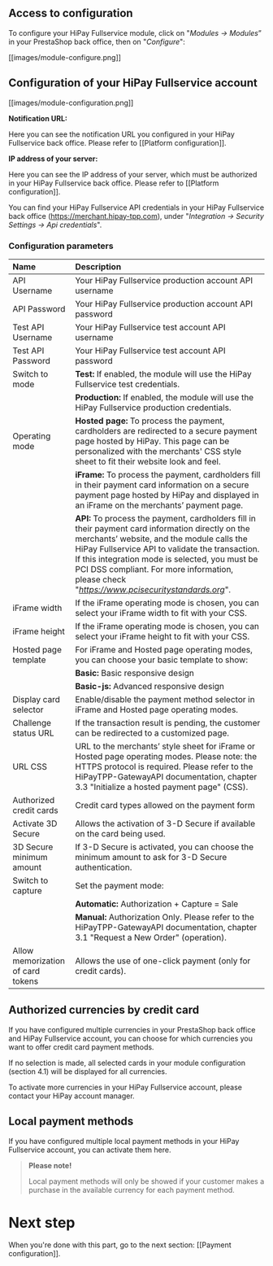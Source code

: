 ## Access to configuration

To configure your HiPay Fullservice module, click on "_Modules -> Modules_” in your PrestaShop back office, then on "_Configure_":

[[images/module-configure.png]]

## Configuration of your HiPay Fullservice account 

[[images/module-configuration.png]]

**Notification URL:** 

Here you can see the notification URL you configured in your HiPay Fullservice back office. Please refer to [[Platform configuration]].

**IP address of your server:**

Here you can see the IP address of your server, which must be authorized in your HiPay Fullservice back office. Please refer to [[Platform configuration]].

You can find your HiPay Fullservice API credentials in your HiPay Fullservice back office (https://merchant.hipay-tpp.com), under "_Integration -> Security Settings -> Api credentials_".

### Configuration parameters

| Name               | Description |
|:------------|:------------|
| API Username                      | Your HiPay Fullservice production account API username      |
| API Password                      | Your HiPay Fullservice production account API password     |
| Test API Username                 | Your HiPay Fullservice test account API username     |
| Test API Password                 | Your HiPay Fullservice test account API password     |
| Switch to mode                    | **Test:** If enabled, the module will use the HiPay Fullservice test credentials. |
|                                   | **Production:** If enabled, the module will use the HiPay Fullservice production credentials.     |
| Operating mode                    | **Hosted page:** To process the payment, cardholders are redirected to a secure payment page hosted by HiPay. This page can be personalized with the merchants' CSS style sheet to fit their website look and feel.     |
|                                   | **iFrame:** To process the payment, cardholders fill in their payment card information on a secure payment page hosted by HiPay and displayed in an iFrame on the merchants’ payment page.|
|                                   | **API:** To process the payment, cardholders fill in their payment card information directly on the merchants’ website, and the module calls the HiPay Fullservice API to validate the transaction. If this integration mode is selected, you must be PCI DSS compliant. For more information, please check "_https://www.pcisecuritystandards.org_".|
| iFrame width                      | If the iFrame operating mode is chosen, you can select your iFrame width to fit with your CSS.|
| iFrame height                     | If the iFrame operating mode is chosen, you can select your iFrame height to fit with your CSS.|
| Hosted page template              | For iFrame and Hosted page operating modes, you can choose your basic template to show:|
|                                   | **Basic:** Basic responsive design |
|                                   | **Basic-js:** Advanced responsive design |
| Display card selector             | Enable/disable the payment method selector in iFrame and Hosted page operating modes.|
| Challenge status URL              | If the transaction result is pending, the customer can be redirected to a customized page.|
| URL CSS                           | URL to the merchants’ style sheet for iFrame or Hosted page operating modes. Please note: the HTTPS protocol is required. Please refer to the HiPayTPP-GatewayAPI documentation, chapter 3.3 "Initialize a hosted payment page" (CSS).|
| Authorized credit cards           | Credit card types allowed on the payment form|
| Activate 3D Secure                | Allows the activation of 3-D Secure if available on the card being used.|
| 3D Secure minimum amount          | If 3-D Secure is activated, you can choose the minimum amount to ask for 3-D Secure authentication.|
| Switch to capture                 | Set the payment mode:    |
|                                   | **Automatic:** Authorization + Capture = Sale |
|                                   | **Manual:** Authorization Only. Please refer to the HiPayTPP-GatewayAPI documentation, chapter 3.1 "Request a New Order" (operation).|
| Allow memorization of card tokens | Allows the use of one-click payment (only for credit cards). |

## Authorized currencies by credit card

If you have configured multiple currencies in your PrestaShop back office and HiPay Fullservice account, you can choose for which currencies you want to offer credit card payment methods.

If no selection is made, all selected cards in your module configuration (section 4.1) will be displayed for all currencies.

To activate more currencies in your HiPay Fullservice account, please contact your HiPay account manager.

## Local payment methods

If you have configured multiple local payment methods in your HiPay Fullservice account, you can activate them here.

>
> **Please note!**
> 
> Local payment methods will only be showed if your customer makes a purchase in the available currency for each payment method.
>

# Next step
When you're done with this part, go to the next section: [[Payment configuration]].
